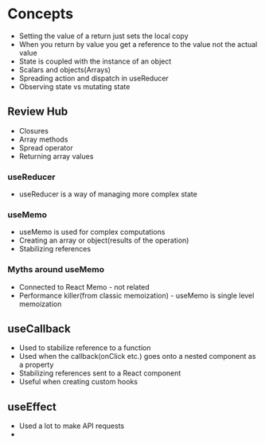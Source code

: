 # Concepts

- Setting the value of a return just sets the local copy
- When you return by value you get a reference to the value not the actual value
- State is coupled with the instance of an object
- Scalars and objects(Arrays)
- Spreading action and dispatch in useReducer
- Observing state vs mutating state

## Review Hub

- Closures
- Array methods
- Spread operator
- Returning array values

### useReducer

- useReducer is a way of managing more complex state

### useMemo

- useMemo is used for complex computations
- Creating an array or object(results of the operation)
- Stabilizing references

### Myths around useMemo

- Connected to React Memo - not related
- Performance killer(from classic memoization) - useMemo is single level memoization

## useCallback

- Used to stabilize reference to a function
- Used when the callback(onClick etc.) goes onto a nested component as a property
- Stabilizing references sent to a React component
- Useful when creating custom hooks

## useEffect

- Used a lot to make API requests
-
